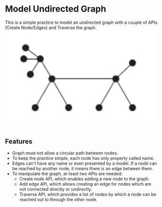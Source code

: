 # Model Undirected Graph 
This is a simple practice to model an undirected graph with a couple of APIs (Create Node/Edges) and Traverse the graph. 
<img src="./graph.png" alt="Graph" style="border: 1px solid \#000;">

## Features
- Graph must not allow a circular path between nodes.
- To keep the practice simple, each node has only property called name.
- Edges can't have any name or even presented by a model. If a node can be reached by another node, it means there is an edge between them.
- To manipulate the graph, at-least two APIs are needed: 
    - Create node API, which enables adding a new node to the graph.
    - Add edge API, which allows creating an edge for nodes which are not connected directly or undirectly.  
    - Traverse API, which provides a list of nodes by which a node can be reached out to through the other node.